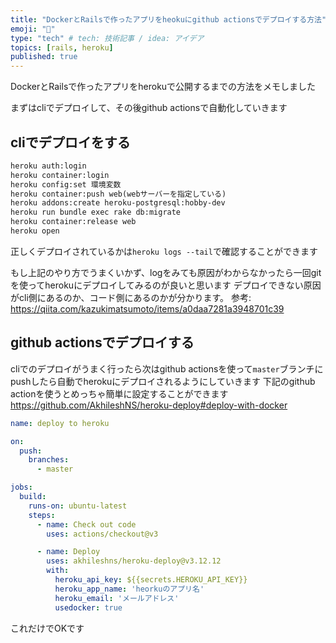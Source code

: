 ```yaml
---
title: "DockerとRailsで作ったアプリをheokuにgithub actionsでデプロイする方法"
emoji: "🤖"
type: "tech" # tech: 技術記事 / idea: アイデア
topics: [rails, heroku]
published: true
---
```

DockerとRailsで作ったアプリをherokuで公開するまでの方法をメモしました

まずはcliでデプロイして、その後github actionsで自動化していきます

## cliでデプロイをする
````markdown
heroku auth:login
heroku container:login
heroku config:set 環境変数 
heroku container:push web(webサーバーを指定している)
heroku addons:create heroku-postgresql:hobby-dev
heroku run bundle exec rake db:migrate
heroku container:release web
heroku open
````

正しくデプロイされているかは`heroku logs --tail`で確認することができます

もし上記のやり方でうまくいかず、logをみても原因がわからなかったら一回gitを使ってherokuにデプロイしてみるのが良いと思います
デプロイできない原因がcli側にあるのか、コード側にあるのかが分かります。
参考:
https://qiita.com/kazukimatsumoto/items/a0daa7281a3948701c39

## github actionsでデプロイする
cliでのデプロイがうまく行ったら次はgithub actionsを使って`master`ブランチにpushしたら自動でherokuにデプロイされるようにしていきます
下記のgithub actionを使うとめっちゃ簡単に設定することができます
https://github.com/AkhileshNS/heroku-deploy#deploy-with-docker

```yaml:deploy.yml
name: deploy to heroku

on:
  push:
    branches:
      - master

jobs:
  build:
    runs-on: ubuntu-latest
    steps:
      - name: Check out code
        uses: actions/checkout@v3

      - name: Deploy
        uses: akhileshns/heroku-deploy@v3.12.12
        with:
          heroku_api_key: ${{secrets.HEROKU_API_KEY}}
          heroku_app_name: 'heorkuのアプリ名'
          heroku_email: 'メールアドレス'
          usedocker: true
```
これだけでOKです
